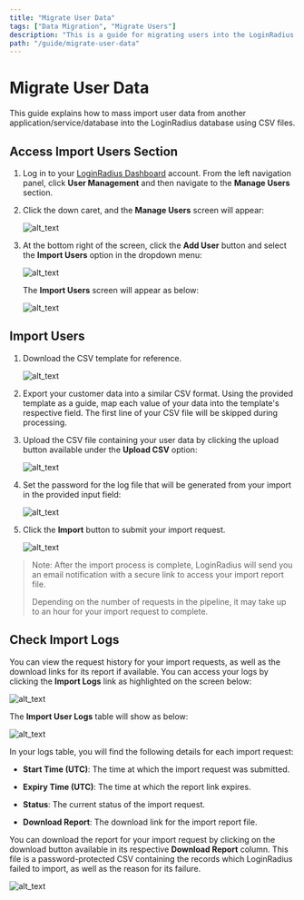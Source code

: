 ```yaml
---
title: "Migrate User Data"
tags: ["Data Migration", "Migrate Users"]
description: "This is a guide for migrating users into the LoginRadius Identity Platform."
path: "/guide/migrate-user-data"
---
```


# Migrate User Data

This guide explains how to mass import user data from another application/service/database into the LoginRadius database using CSV files.

## Access Import Users Section

1. Log in to your [LoginRadius Dashboard](https://dashboard.loginradius.com/dashboard) account. From the left navigation panel, click **User Management** and then navigate to the **Manage Users** section.

2. Click the down caret, and the **Manage Users** screen will appear:

   ![alt_text](../../assets/blog-common/manage-users.png "image_tooltip")

3. At the bottom right of the screen, click the **Add User** button and select the **Import Users** option in the dropdown menu:

   ![alt_text](images/import-users-link.png "image_tooltip")

   The **Import Users** screen will appear as below:

   ![alt_text](../../assets/blog-common/import-users.png "image_tooltip")


## Import Users

1. Download the CSV template for reference.

   ![alt_text](images/download-template.png "image_tooltip")

2. Export your customer data into a similar CSV format. Using the provided template as a guide, map each value of your data into the template's respective field. The first line of your CSV file will be skipped during processing.

3. Upload the CSV file containing your user data by clicking the upload button available under the **Upload CSV** option:

   ![alt_text](images/upload-csv.png "image_tooltip")

4. Set the password for the log file that will be generated from your import in the provided input field:

   ![alt_text](images/set-password.png "image_tooltip")

5. Click the **Import** button to submit your import request.

   ![alt_text](images/submit-request.png "image_tooltip")

  > Note: After the import process is complete, LoginRadius will send you an email notification with a secure link to access your import report file.
  >
  > Depending on the number of requests in the pipeline, it may take up to an hour for your import request to complete.

## Check Import Logs

You can view the request history for your import requests, as well as the download links for its report if available. You can access your logs by clicking the **Import Logs** link as highlighted on the screen below:

![alt_text](images/import-logs-link.png "image_tooltip")

The **Import User Logs** table will show as below:

![alt_text](images/import-logs.png "image_tooltip")

In your logs table, you will find the following details for each import request:

  * **Start Time (UTC)**: The time at which the import request was submitted.

  * **Expiry Time (UTC)**:  The time at which the report link expires.

  * **Status**: The current status of the import request.

  * **Download Report**: The download link for the import report file.

You can download the report for your import request by clicking on the download button available in its respective **Download Report** column. This file is a password-protected CSV containing the records which LoginRadius failed to import, as well as the reason for its failure.

![alt_text](images/download-report.png "image_tooltip")
